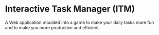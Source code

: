 # Interactive Task Manager (ITM)

A Web application moulded into a game to make your daily tasks more fun and to make you more productive and 
efficient.